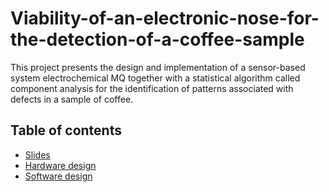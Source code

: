 # Viability-of-an-electronic-nose-for-the-detection-of-a-coffee-sample

This project presents the design and implementation of a sensor-based system
electrochemical MQ together with a statistical algorithm called component analysis
for the identification of patterns associated with defects in a sample of
coffee.

## Table of contents
*  [Slides ](https://docs.google.com/presentation/d/1VLvW2YvJfuz46rJFT5SzGb6_buoA8lev-jBudDcYufE/edit?usp=sharing)
*  [Hardware design ](https://github.com/KaterinPerdom/Viability-of-an-electronic-nose-for-the-detection-of-a-coffee-sample/blob/main/Hardware_Nose_Electronic_Coffee.md)
*  [Software design ](https://github.com/KaterinPerdom/Viability-of-an-electronic-nose-for-the-detection-of-a-coffee-sample/blob/main/Software.md )